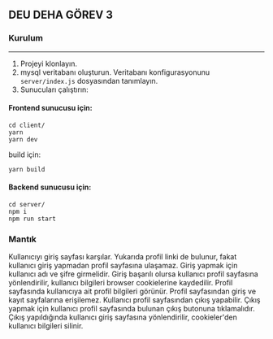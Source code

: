 ## DEU DEHA GÖREV 3

### Kurulum

---

1. Projeyi klonlayın.
1. mysql veritabanı oluşturun. Veritabanı konfigurasyonunu `server/index.js` dosyasından tanımlayın.
1. Sunucuları çalıştırın:

#### Frontend sunucusu için:
```
cd client/
yarn
yarn dev
```

build için:
```
yarn build
```

#### Backend sunucusu için:
```
cd server/
npm i
npm run start
```

### Mantık
Kullanıcıyı giriş sayfası karşılar. Yukarıda profil linki de bulunur, fakat kullanıcı giriş yapmadan profil sayfasına ulaşamaz. Giriş yapmak için kullanıcı adı ve şifre girmelidir. Giriş başarılı olursa kullanıcı profil sayfasına yönlendirilir, kullanıcı bilgileri browser cookielerine kaydedilir. Profil sayfasında kullanıcıya ait profil bilgileri görünür. Profil sayfasından giriş ve kayıt sayfalarına erişilemez. Kullanıcı profil sayfasından çıkış yapabilir. Çıkış yapmak için kullanıcı profil sayfasında bulunan çıkış butonuna tıklamalıdır. Çıkış yapıldığında kullanıcı giriş sayfasına yönlendirilir, cookieler'den kullanıcı bilgileri silinir.